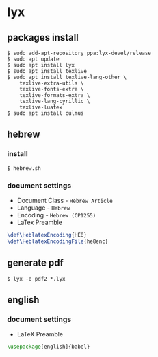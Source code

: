 # lyx 
## packages install
```
$ sudo add-apt-repository ppa:lyx-devel/release
$ sudo apt update
$ sudo apt install lyx
$ sudo apt install texlive
$ sudo apt install texlive-lang-other \
    texlive-extra-utils \
    texlive-fonts-extra \
    texlive-formats-extra \
    texlive-lang-cyrillic \
    texlive-luatex 
$ sudo apt install culmus
```
## hebrew
### install
```
$ hebrew.sh 
```
### document settings
- Document Class - `Hebrew Article`
- Language - `Hebrew`
- Encoding - `Hebrew (CP1255)`
- LaTex Preamble 
```latex
\def\HeblatexEncoding{HE8}
\def\HeblatexEncodingFile{he8enc}
```
## generate pdf
```
$ lyx -e pdf2 *.lyx
```
## english
### document settings
- LaTeX Preamble
```latex
\usepackage[english]{babel}
```

